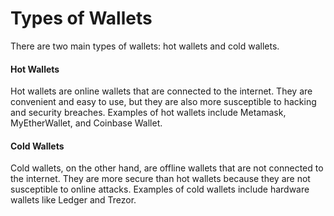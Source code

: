 # Types of Wallets

There are two main types of wallets: hot wallets and cold wallets.

#### Hot Wallets

Hot wallets are online wallets that are connected to the internet. They are convenient and easy to use, but they are also more susceptible to hacking and security breaches. Examples of hot wallets include Metamask, MyEtherWallet, and Coinbase Wallet.

#### Cold Wallets

Cold wallets, on the other hand, are offline wallets that are not connected to the internet. They are more secure than hot wallets because they are not susceptible to online attacks. Examples of cold wallets include hardware wallets like Ledger and Trezor.
